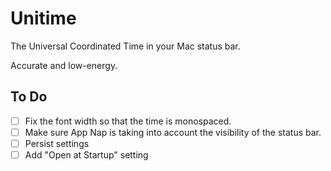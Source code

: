 # Unitime

The Universal Coordinated Time in your Mac status bar.

Accurate and low-energy.

## To Do

- [ ] Fix the font width so that the time is monospaced.
- [ ] Make sure App Nap is taking into account the visibility of the status bar.
- [ ] Persist settings
- [ ] Add "Open at Startup" setting
